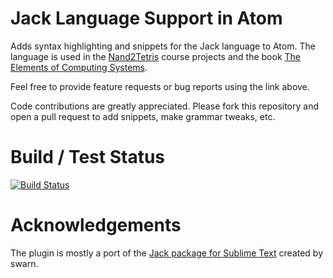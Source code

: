 # Jack Language Support in Atom

Adds syntax highlighting and snippets for the Jack language to Atom.
The language is used in the [Nand2Tetris][n2t] course projects and the book [The Elements of Computing Systems][book].


Feel free to provide feature requests or bug reports using the link above.

Code contributions are greatly appreciated. Please fork this repository and open a
pull request to add snippets, make grammar tweaks, etc.

# Build / Test Status
[![Build Status](https://travis-ci.org/wysiib/language-jack.svg)](https://travis-ci.org/wysiib/language-jack)

# Acknowledgements
The plugin is mostly a port of the [Jack package for Sublime Text][subl] created by swarn.

[n2t]: http://www.nand2tetris.org
[subl]: https://github.com/swarn/sublime-jack
[book]: http://www.amazon.com/Elements-Computing-Systems-Building-Principles/dp/0262640686/ref=ed_oe_p
